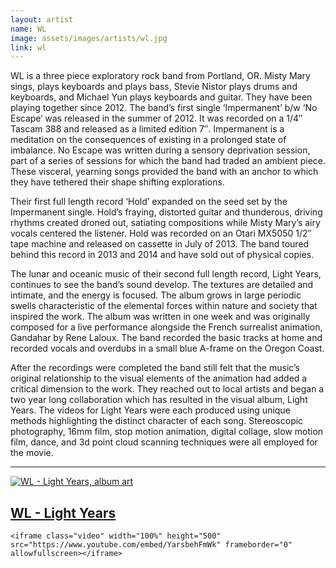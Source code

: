 ```yaml
---
layout: artist
name: WL
image: assets/images/artists/wl.jpg
link: wl
---
```


WL is a three piece exploratory rock band from Portland, OR. Misty Mary sings, plays keyboards and plays bass, Stevie Nistor plays drums and keyboards, and Michael Yun plays keyboards and guitar. They have been playing together since 2012.
The band’s first single ‘Impermanent’ b/w ‘No Escape‘ was released in the summer of 2012. It was recorded on a 1/4″ Tascam 388 and released as a limited edition 7″. Impermanent is a meditation on the consequences of existing in a prolonged state of imbalance. No Escape was written during a sensory deprivation session, part of a series of sessions for which the band had traded an ambient piece. These visceral, yearning songs provided the band with an anchor to which they have tethered their shape shifting explorations.

Their first full length record ‘Hold’ expanded on the seed set by the Impermanent single. Hold’s fraying, distorted guitar and thunderous, driving rhythms created droned out, satiating compositions while Misty Mary’s airy vocals centered the listener. Hold was recorded on an Otari MX5050 1/2″ tape machine and released on cassette in July of 2013. The band toured behind this record in 2013 and 2014 and have sold out of physical copies.

The lunar and oceanic music of their second full length record, Light Years, continues to see the band’s sound develop. The textures are detailed and intimate, and the energy is focused. The album grows in large periodic swells characteristic of the elemental forces within nature and society that inspired the work. The album was written in one week and was originally composed for a live performance alongside the French surrealist animation, Gandahar by Rene Laloux. The band recorded the basic tracks at home and recorded vocals and overdubs in a small blue A-frame on the Oregon Coast.

After the recordings were completed the band still felt that the music’s original relationship to the visual elements of the animation had added a critical dimension to the work. They reached out to local artists and began a two year long collaboration which has resulted in the visual album, Light Years. The videos for Light Years were each produced using unique methods highlighting the distinct character of each song. Stereoscopic photography, 16mm film, stop motion animation, digital collage, slow motion film, dance, and 3d point cloud scanning techniques were all employed for the movie.

---

<div class="artist-item">
    <a href="https://wellwell.bandcamp.com/album/light-years"  class="item">
        <img src="{{ site.baseurl }}/assets/images/items/wl-light-years.jpg" alt="WL - Light Years, album art">
        <h2>WL - Light Years</h2>
    </a>

    <iframe class="video" width="100%" height="500" src="https://www.youtube.com/embed/YarsbehFmWk" frameborder="0" allowfullscreen></iframe>

</div>
